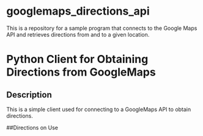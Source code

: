 # googlemaps_directions_api
This is a repository for a sample program that connects to the Google Maps API and retrieves directions from and to a given location. 

Python Client for Obtaining Directions from GoogleMaps
======================================================
## Description
This is a simple client used for connecting to a GoogleMaps API to obtain directions.

 ##Directions on Use